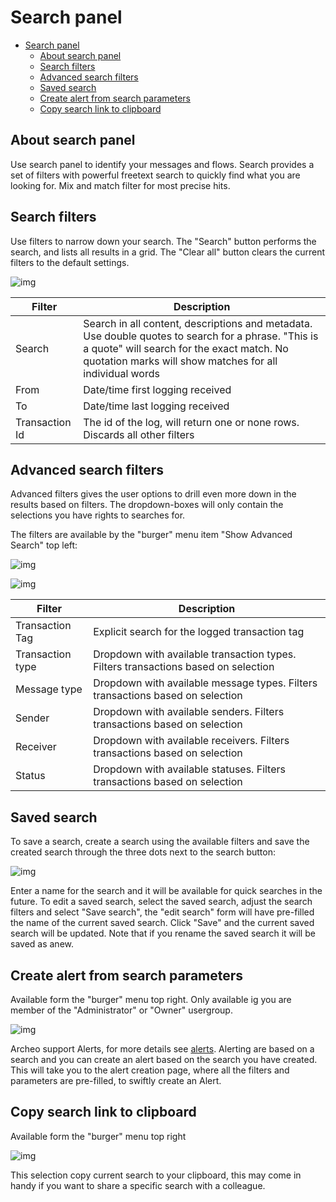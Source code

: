 
# Search panel

- [Search panel](#search-panel)
  - [About search panel](#about-search-panel)
  - [Search filters](#search-filters)
  - [Advanced search filters](#advanced-search-filters)
  - [Saved search](#saved-search)
  - [Create alert from search parameters](#create-alert-from-search-parameters)
  - [Copy search link to clipboard](#copy-search-link-to-clipboard)

## About search panel

Use search panel to identify your messages and flows. Search provides a set of filters with powerful freetext search to quickly find what you are looking for. Mix and match filter for most precise hits.

## Search filters

Use filters to narrow down your search. The "Search" button performs the search, and lists all results in a grid. The "Clear all" button clears the current filters to the default settings.

![img](https://archeodocstorage.blob.core.windows.net/images/Search-Filter.png)

|Filter  |Description   |
|------|---|
|Search|Search in all content, descriptions and metadata. Use double quotes to search for a phrase. "This is a quote" will search for the exact match. No quotation marks will show matches for all individual words|
|From |Date/time first logging received|
|To |Date/time last logging received|
|Transaction Id|The id of the log, will return one or none rows. Discards all other filters |

## Advanced search filters

Advanced filters gives the user options to drill even more down in the results based on filters. The dropdown-boxes will only contain the selections you have rights to searches for.

The filters are available by the "burger" menu item "Show Advanced Search" top left:

![img](https://archeodocstorage.blob.core.windows.net/images/Search-BurgerMenu.png)

![img](https://archeodocstorage.blob.core.windows.net/images/Search-FilterAdvanced.png)

|Filter  |Description   |
|---------|---|
|Transaction Tag |Explicit search for the logged transaction tag|
|Transaction type |Dropdown with available transaction types. Filters transactions based on selection|
|Message type |Dropdown with available message types. Filters transactions based on selection|
|Sender  |Dropdown with available senders. Filters transactions based on selection|
|Receiver  |Dropdown with available receivers. Filters transactions based on selection|
|Status  |Dropdown with available statuses. Filters transactions based on selection|

## Saved search

To save a search, create a search using the available filters and save the created search through the three dots next to the search button:

![img](https://archeodocstorage.blob.core.windows.net/images/Search-SaveSearch.png)

Enter a name for the search and it will be available for quick searches in the future.
To edit a saved search, select the saved search, adjust the search filters and select "Save search", the "edit search" form will have pre-filled the name of the current saved search. Click "Save" and the current saved search will be updated. Note that if you rename the saved search it will be saved as anew.

## Create alert from search parameters

Available form the "burger" menu top right. Only available ig you are member of the "Administrator" or "Owner" usergroup.

![img](https://archeodocstorage.blob.core.windows.net/images/Search-BurgerMenu.png)

Archeo support Alerts, for more details see [alerts](../Archeo%20Portal/Alerts.md). Alerting are based on a search and you can create an alert based on the search you have created. This will take you to the alert creation page, where all the filters and parameters are pre-filled, to swiftly create an Alert.  

## Copy search link to clipboard

Available form the "burger" menu top right

![img](https://archeodocstorage.blob.core.windows.net/images/Search-BurgerMenu.png)

This selection copy current search to your clipboard, this may come in handy if you want to share a specific search with a colleague.
